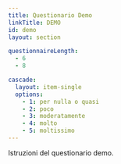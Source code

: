 ```yaml
---
title: Questionario Demo
linkTitle: DEMO
id: demo
layout: section

questionnaireLength: 
  - 6
  - 8

cascade:
  layout: item-single
  options:
    - 1: per nulla o quasi
    - 2: poco
    - 3: moderatamente
    - 4: molto
    - 5: moltissimo
---
```

<p>Istruzioni del questionario demo.</p>